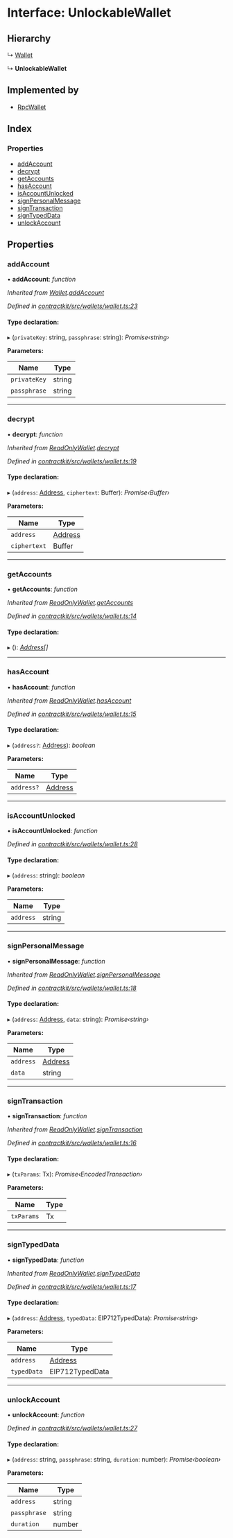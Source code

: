 # Interface: UnlockableWallet

## Hierarchy

  ↳ [Wallet](_wallets_wallet_.wallet.md)

  ↳ **UnlockableWallet**

## Implemented by

* [RpcWallet](../classes/_wallets_rpc_wallet_.rpcwallet.md)

## Index

### Properties

* [addAccount](_wallets_wallet_.unlockablewallet.md#addaccount)
* [decrypt](_wallets_wallet_.unlockablewallet.md#decrypt)
* [getAccounts](_wallets_wallet_.unlockablewallet.md#getaccounts)
* [hasAccount](_wallets_wallet_.unlockablewallet.md#hasaccount)
* [isAccountUnlocked](_wallets_wallet_.unlockablewallet.md#isaccountunlocked)
* [signPersonalMessage](_wallets_wallet_.unlockablewallet.md#signpersonalmessage)
* [signTransaction](_wallets_wallet_.unlockablewallet.md#signtransaction)
* [signTypedData](_wallets_wallet_.unlockablewallet.md#signtypeddata)
* [unlockAccount](_wallets_wallet_.unlockablewallet.md#unlockaccount)

## Properties

###  addAccount

• **addAccount**: *function*

*Inherited from [Wallet](_wallets_wallet_.wallet.md).[addAccount](_wallets_wallet_.wallet.md#addaccount)*

*Defined in [contractkit/src/wallets/wallet.ts:23](https://github.com/celo-org/celo-monorepo/blob/master/packages/contractkit/src/wallets/wallet.ts#L23)*

#### Type declaration:

▸ (`privateKey`: string, `passphrase`: string): *Promise‹string›*

**Parameters:**

Name | Type |
------ | ------ |
`privateKey` | string |
`passphrase` | string |

___

###  decrypt

• **decrypt**: *function*

*Inherited from [ReadOnlyWallet](_wallets_wallet_.readonlywallet.md).[decrypt](_wallets_wallet_.readonlywallet.md#decrypt)*

*Defined in [contractkit/src/wallets/wallet.ts:19](https://github.com/celo-org/celo-monorepo/blob/master/packages/contractkit/src/wallets/wallet.ts#L19)*

#### Type declaration:

▸ (`address`: [Address](../modules/_base_.md#address), `ciphertext`: Buffer): *Promise‹Buffer›*

**Parameters:**

Name | Type |
------ | ------ |
`address` | [Address](../modules/_base_.md#address) |
`ciphertext` | Buffer |

___

###  getAccounts

• **getAccounts**: *function*

*Inherited from [ReadOnlyWallet](_wallets_wallet_.readonlywallet.md).[getAccounts](_wallets_wallet_.readonlywallet.md#getaccounts)*

*Defined in [contractkit/src/wallets/wallet.ts:14](https://github.com/celo-org/celo-monorepo/blob/master/packages/contractkit/src/wallets/wallet.ts#L14)*

#### Type declaration:

▸ (): *[Address](../modules/_base_.md#address)[]*

___

###  hasAccount

• **hasAccount**: *function*

*Inherited from [ReadOnlyWallet](_wallets_wallet_.readonlywallet.md).[hasAccount](_wallets_wallet_.readonlywallet.md#hasaccount)*

*Defined in [contractkit/src/wallets/wallet.ts:15](https://github.com/celo-org/celo-monorepo/blob/master/packages/contractkit/src/wallets/wallet.ts#L15)*

#### Type declaration:

▸ (`address?`: [Address](../modules/_base_.md#address)): *boolean*

**Parameters:**

Name | Type |
------ | ------ |
`address?` | [Address](../modules/_base_.md#address) |

___

###  isAccountUnlocked

• **isAccountUnlocked**: *function*

*Defined in [contractkit/src/wallets/wallet.ts:28](https://github.com/celo-org/celo-monorepo/blob/master/packages/contractkit/src/wallets/wallet.ts#L28)*

#### Type declaration:

▸ (`address`: string): *boolean*

**Parameters:**

Name | Type |
------ | ------ |
`address` | string |

___

###  signPersonalMessage

• **signPersonalMessage**: *function*

*Inherited from [ReadOnlyWallet](_wallets_wallet_.readonlywallet.md).[signPersonalMessage](_wallets_wallet_.readonlywallet.md#signpersonalmessage)*

*Defined in [contractkit/src/wallets/wallet.ts:18](https://github.com/celo-org/celo-monorepo/blob/master/packages/contractkit/src/wallets/wallet.ts#L18)*

#### Type declaration:

▸ (`address`: [Address](../modules/_base_.md#address), `data`: string): *Promise‹string›*

**Parameters:**

Name | Type |
------ | ------ |
`address` | [Address](../modules/_base_.md#address) |
`data` | string |

___

###  signTransaction

• **signTransaction**: *function*

*Inherited from [ReadOnlyWallet](_wallets_wallet_.readonlywallet.md).[signTransaction](_wallets_wallet_.readonlywallet.md#signtransaction)*

*Defined in [contractkit/src/wallets/wallet.ts:16](https://github.com/celo-org/celo-monorepo/blob/master/packages/contractkit/src/wallets/wallet.ts#L16)*

#### Type declaration:

▸ (`txParams`: Tx): *Promise‹EncodedTransaction›*

**Parameters:**

Name | Type |
------ | ------ |
`txParams` | Tx |

___

###  signTypedData

• **signTypedData**: *function*

*Inherited from [ReadOnlyWallet](_wallets_wallet_.readonlywallet.md).[signTypedData](_wallets_wallet_.readonlywallet.md#signtypeddata)*

*Defined in [contractkit/src/wallets/wallet.ts:17](https://github.com/celo-org/celo-monorepo/blob/master/packages/contractkit/src/wallets/wallet.ts#L17)*

#### Type declaration:

▸ (`address`: [Address](../modules/_base_.md#address), `typedData`: EIP712TypedData): *Promise‹string›*

**Parameters:**

Name | Type |
------ | ------ |
`address` | [Address](../modules/_base_.md#address) |
`typedData` | EIP712TypedData |

___

###  unlockAccount

• **unlockAccount**: *function*

*Defined in [contractkit/src/wallets/wallet.ts:27](https://github.com/celo-org/celo-monorepo/blob/master/packages/contractkit/src/wallets/wallet.ts#L27)*

#### Type declaration:

▸ (`address`: string, `passphrase`: string, `duration`: number): *Promise‹boolean›*

**Parameters:**

Name | Type |
------ | ------ |
`address` | string |
`passphrase` | string |
`duration` | number |
